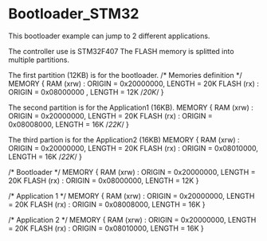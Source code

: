 # Bootloader_STM32

This bootloader example can jump to 2 different applications.

The controller use is STM32F407 
The FLASH memory  is splitted into multiple partitions.

The first partition (12KB) is for the bootloader.
/* Memories definition */
MEMORY
{
  RAM    (xrw)    : ORIGIN = 0x20000000,   LENGTH = 20K
  FLASH    (rx)    : ORIGIN = 0x08000000 ,   LENGTH = 12K /*20K*/
}

The second partition is for the Application1 (16KB).
MEMORY
{
  RAM    (xrw)    : ORIGIN = 0x20000000,   LENGTH = 20K
  FLASH    (rx)    : ORIGIN = 0x08008000,   LENGTH = 16K /*22K*/
}

The third partion is for the Application2 (16KB)
MEMORY
{
  RAM    (xrw)    : ORIGIN = 0x20000000,   LENGTH = 20K
  FLASH    (rx)    : ORIGIN = 0x08010000,   LENGTH = 16K /*22K*/
}


/* Bootloader */
MEMORY
{
  RAM    (xrw)    : ORIGIN = 0x20000000, LENGTH = 20K
  FLASH  (rx)     : ORIGIN = 0x08000000, LENGTH = 12K
}

/* Application 1 */
MEMORY
{
  RAM    (xrw)    : ORIGIN = 0x20000000, LENGTH = 20K
  FLASH  (rx)     : ORIGIN = 0x08008000, LENGTH = 16K
}

/* Application 2 */
MEMORY
{
  RAM    (xrw)    : ORIGIN = 0x20000000, LENGTH = 20K
  FLASH  (rx)     : ORIGIN = 0x08010000, LENGTH = 16K
}

